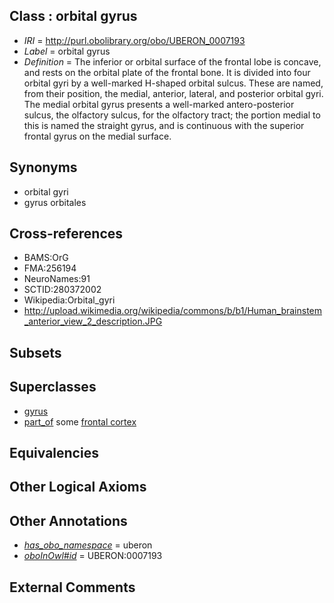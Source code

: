 
## Class : orbital gyrus

 * *IRI* = http://purl.obolibrary.org/obo/UBERON_0007193
 * *Label* = orbital gyrus
 * *Definition* = The inferior or orbital surface of the frontal lobe is concave, and rests on the orbital plate of the frontal bone. It is divided into four orbital gyri by a well-marked H-shaped orbital sulcus. These are named, from their position, the medial, anterior, lateral, and posterior orbital gyri. The medial orbital gyrus presents a well-marked antero-posterior sulcus, the olfactory sulcus, for the olfactory tract; the portion medial to this is named the straight gyrus, and is continuous with the superior frontal gyrus on the medial surface.

## Synonyms

 * orbital gyri
 * gyrus orbitales

## Cross-references

 * BAMS:OrG
 * FMA:256194
 * NeuroNames:91
 * SCTID:280372002
 * Wikipedia:Orbital_gyri
 * http://upload.wikimedia.org/wikipedia/commons/b/b1/Human_brainstem_anterior_view_2_description.JPG

## Subsets


## Superclasses

 * [gyrus](../../UBERON/00/UBERON_0000200.md)
 * [part_of](../../BFO/50/BFO_0000050.md) some [frontal cortex](../../UBERON/70/UBERON_0001870.md)

## Equivalencies


## Other Logical Axioms


## Other Annotations

 * *[has_obo_namespace](../../ce/oboInOwl#hasOBONamespace.md)* = uberon
 * *[oboInOwl#id](../../id/oboInOwl#id.md)* = UBERON:0007193

## External Comments

